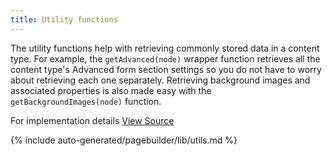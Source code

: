 ```yaml
---
title: Utility functions
---
```


The utility functions help with retrieving commonly stored data in a content type. For example, the `getAdvanced(node)` wrapper function retrieves all the content type's Advanced form section settings so you do not have to worry about retrieving each one separately. Retrieving background images and associated properties is also made easy with the `getBackgroundImages(node)` function.

For implementation details [View Source][]

<!--
The reference doc content is generated automatically from the source code.
To update this section, update the doc blocks in the source code
-->

{% include auto-generated/pagebuilder/lib/utils.md %}

[view source]: https://github.com/magento/pwa-studio/blob/feature/page-builder/packages/pagebuilder/lib/utils.js
